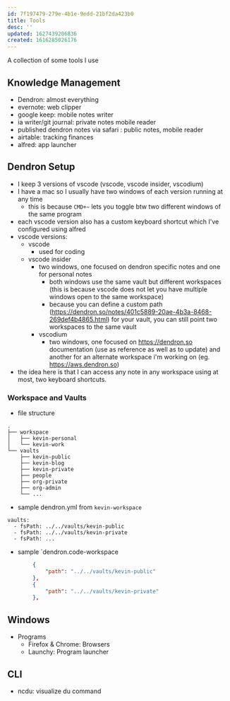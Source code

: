 ```yaml
---
id: 7f197479-279e-4b1e-9edd-21bf2da423b0
title: Tools
desc: ''
updated: 1627439206836
created: 1616285026176
---
```


A collection of some tools I use

## Knowledge Management
- Dendron: almost everything
- evernote: web clipper
- google keep: mobile notes writer
- ia writer/git journal: private notes mobile reader
- published dendron notes via safari : public notes, mobile reader
- airtable: tracking finances
- alfred: app launcher

## Dendron Setup
- I keep 3 versions of vscode (vscode, vscode insider, vscodium)
- I have a mac so I usually have two windows of each version running at any time 
    - this is because `CMD+~` lets you toggle btw two different windows of the same program
- each vscode version also has a custom keyboard shortcut which I've configured using alfred
- vscode versions:
  - vscode
    - used for coding
  - vscode insider
    - two windows, one focused on dendron specific notes and one for personal notes
        - both windows use the same vault but different workspaces (this is because vscode does not let you have multiple windows open to the same workspace)
        - because you can define a custom path (<https://dendron.so/notes/401c5889-20ae-4b3a-8468-269def4b4865.html>) for your vault, you can still point two workspaces to the same vault
    - vscodium
        - two windows, one focused on <https://dendron.so> documentation (use as reference as well as to update) and another for an alternate workspace i'm working on (eg. <https://aws.dendron.so>)
- the idea here is that I can access any note in any workspace using at most, two keyboard shortcuts.

### Workspace and Vaults
- file structure
```
.
├── workspace
│   ├── kevin-personal
│   └── kevin-work
└── vaults
    ├── kevin-public
    ├── kevin-blog
    ├── kevin-private
    ├── people
    ├── org-private
    ├── org-admin
    └── ...

```
- sample dendron.yml from `kevin-workspace`
```
vaults:
  - fsPath: ../../vaults/kevin-public
  - fsPath: ../../vaults/kevin-private
  - fsPath: ...

```
- sample `dendron.code-workspace
```json
        {
            "path": "../../vaults/kevin-public"
        },
        {
            "path": "../../vaults/kevin-private"
        },
```


## Windows
- Programs
  - Firefox & Chrome: Browsers
  - Launchy: Program launcher


## CLI

- ncdu: visualize du command